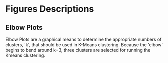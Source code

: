 # Figures Descriptions
## Elbow Plots
Elbow Plots are a graphical means to determine the appropriate numbers of clusters, 'k', that should be used in K-Means clustering. Because the 'elbow' begins to bend around k=3, three clusters are selected for running the Kmeans clustering.
